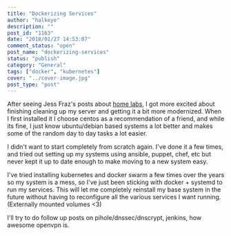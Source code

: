 ```yaml
---
title: "Dockerizing Services"
author: "halkeye"
description: ""
post_id: "1163"
date: "2018/01/27 14:53:07"
comment_status: "open"
post_name: "dockerizing-services"
status: "publish"
category: "General"
tags: ["docker", "kubernetes"]
cover: "../cover-image.jpg"
post_type: "post"
---
```


After seeing Jess Fraz's posts about [home labs](https://blog.jessfraz.com/post/home-lab-is-the-dopest-lab/), I got more excited about finishing cleaning up my server and getting it a bit more modernized. When I first installed it I choose centos as a recommendation of a friend, and while its fine, I just know ubuntu/debian based systems a lot better and makes some of the random day to day tasks a lot easier.

I didn't want to start completely from scratch again. I've done it a few times, and tried out setting up my systems using ansible, puppet, chef, etc but never kept it up to date enough to make moving to a new system easy.

I've tried installing kubernetes and docker swarm a few times over the years so my system is a mess, so I've just been sticking with docker + systemd to run my services. This will let me completely reinstall my base system in the future without having to reconfigure all the various services I want running. (Externally mounted volumes <3)

I'll try to do follow up posts on pihole/dnssec/dnscrypt, jenkins, how awesome openvpn is.
